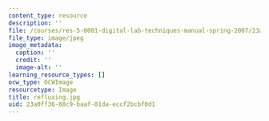 ```yaml
---
content_type: resource
description: ''
file: /courses/res-5-0001-digital-lab-techniques-manual-spring-2007/23a0ff3688c9baaf81daeccf2bcbf0d1_refluxing.jpg
file_type: image/jpeg
image_metadata:
  caption: ''
  credit: ''
  image-alt: ''
learning_resource_types: []
ocw_type: OCWImage
resourcetype: Image
title: refluxing.jpg
uid: 23a0ff36-88c9-baaf-81da-eccf2bcbf0d1
---
```

